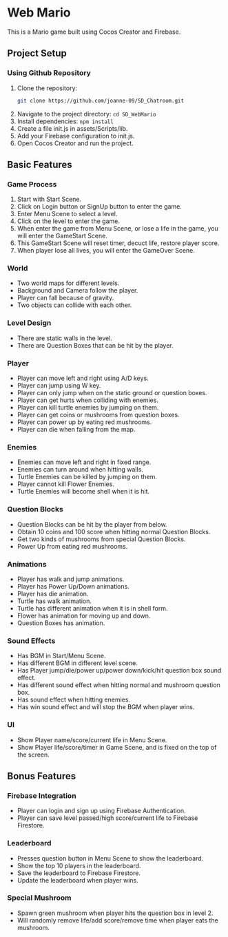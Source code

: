 # Web Mario
This is a Mario game built using Cocos Creator and Firebase.

## Project Setup

### Using Github Repository
1. Clone the repository:
   ```bash
   git clone https://github.com/joanne-09/SD_Chatroom.git
   ```
2. Navigate to the project directory: ```cd SD_WebMario```
3. Install dependencies: ```npm install```
4. Create a file init.js in assets/Scripts/lib.
5. Add your Firebase configuration to init.js.
6. Open Cocos Creator and run the project.

## Basic Features

### Game Process
1. Start with Start Scene.
2. Click on Login button or SignUp button to enter the game.
3. Enter Menu Scene to select a level.
4. Click on the level to enter the game.
5. When enter the game from Menu Scene, or lose a life in the game, you will enter the GameStart Scene.
6. This GameStart Scene will reset timer, decuct life, restore player score.
6. When player lose all lives, you will enter the GameOver Scene.

### World 
- Two world maps for different levels.
- Background and Camera follow the player.
- Player can fall because of gravity.
- Two objects can collide with each other.

### Level Design
- There are static walls in the level.
- There are Question Boxes that can be hit by the player.

### Player
- Player can move left and right using A/D keys.
- Player can jump using W key.
- Player can only jump when on the static ground or question boxes.
- Player can get hurts when colliding with enemies.
- Player can kill turtle enemies by jumping on them.
- Player can get coins or mushrooms from question boxes.
- Player can power up by eating red mushrooms.
- Player can die when falling from the map.

### Enemies
- Enemies can move left and right in fixed range.
- Enemies can turn around when hitting walls.
- Turtle Enemies can be killed by jumping on them.
- Player cannot kill Flower Enemies.
- Turtle Enemies will become shell when it is hit.

### Question Blocks
- Question Blocks can be hit by the player from below.
- Obtain 10 coins and 100 score when hitting normal Question Blocks.
- Get two kinds of mushrooms from special Question Blocks.
- Power Up from eating red mushrooms.

### Animations
- Player has walk and jump animations.
- Player has Power Up/Down animations.
- Player has die animation.
- Turtle has walk animation.
- Turtle has different animation when it is in shell form.
- Flower has animation for moving up and down.
- Question Boxes has animation.

### Sound Effects
- Has BGM in Start/Menu Scene.
- Has different BGM in different level scene.
- Has Player jump/die/power up/power down/kick/hit question box sound effect.
- Has different sound effect when hitting normal and mushroom question box.
- Has sound effect when hitting enemies.
- Has win sound effect and will stop the BGM when player wins.

### UI
- Show Player name/score/current life in Menu Scene.
- Show Player life/score/timer in Game Scene, and is fixed on the top of the screen.

## Bonus Features

### Firebase Integration
- Player can login and sign up using Firebase Authentication.
- Player can save level passed/high score/current life to Firebase Firestore.

### Leaderboard
- Presses question button in Menu Scene to show the leaderboard.
- Show the top 10 players in the leaderboard.
- Save the leaderboard to Firebase Firestore.
- Update the leaderboard when player wins.

### Special Mushroom
- Spawn green mushroom when player hits the question box in level 2.
- Will randomly remove life/add score/remove time when player eats the mushroom.